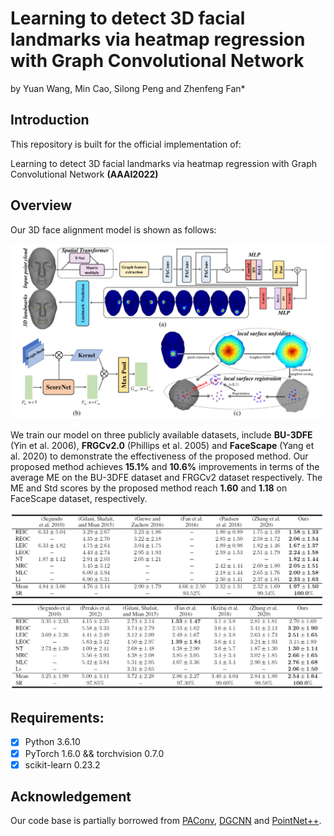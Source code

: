 # Learning to detect 3D facial landmarks via heatmap regression with Graph Convolutional  Network

by Yuan Wang, Min Cao, Silong Peng and Zhenfeng Fan*

## Introduction

This repository is built for the official implementation of:

Learning to detect 3D facial landmarks via heatmap regression with Graph Convolutional  Network  **(AAAI2022)**

## Overview

Our 3D face alignment model is shown as follows: 

<img src="figure\3DFA-GCN.png" alt="3DFA-GCN" style="zoom: 67%;" />

We train our model on three publicly available datasets, include **BU-3DFE** (Yin et al. 2006), **FRGCv2.0** (Phillips et al. 2005) and **FaceScape** (Yang et al. 2020) to demonstrate the effectiveness of the proposed method. Our proposed method achieves **15.1%** and **10.6%** improvements in terms of the average ME on the BU-3DFE dataset and FRGCv2 dataset respectively. The ME and Std scores by the proposed method reach **1.60** and **1.18** on FaceScape dataset, respectively.

<img src="figure\BU-3DFE.png" alt="BU-3DFE" style="zoom: 100%;" />

<img src="figure\FRGCv2.png" alt="FRGCv2" style="zoom: 100%;" />

## Requirements:

- [x] Python 3.6.10
- [x] PyTorch 1.6.0 && torchvision 0.7.0
- [x] scikit-learn 0.23.2

## Acknowledgement

Our code base is partially borrowed from [PAConv](https://github.com/CVMI-Lab/PAConv), [DGCNN](https://github.com/WangYueFt/dgcnn) and [PointNet++](https://github.com/charlesq34/pointnet2).

